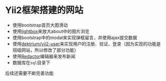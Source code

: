 Yii2框架搭建的网站
============================
- 使用bootstrap首页大图滑动
- 使用[lightbox](http://lokeshdhakar.com/projects/lightbox2/)来放大about中的图片浏览
- 使用bootstrap中的modal来实现弹框留言，并使用ajax提交数据
- 使用[dektrium/yii2-user](https://github.com/dektrium/yii2-user)来实现用户的注册、验证、登录（因为实现的功能是班级网站，所以修改了部分功能）
- 使用[Redactor](https://github.com/yiidoc/yii2-redactor)编辑器来发布新闻
- 数据库在`sql`目录下

后续还需要不断完善功能
